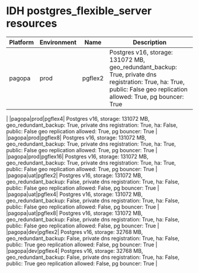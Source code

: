 # IDH postgres_flexible_server resources
|Platform| Environment| Name | Description | 
|------|---------|----|---|
|pagopa|prod|pgflex2| Postgres v16, storage: 131072 MB, geo_redundant_backup: True, private dns registration: True, ha: True, public: False geo replication allowed: True, pg bouncer: True
 |
|pagopa|prod|pgflex4| Postgres v16, storage: 131072 MB, geo_redundant_backup: True, private dns registration: True, ha: False, public: False geo replication allowed: True, pg bouncer: True
 |
|pagopa|prod|pgflex8| Postgres v16, storage: 131072 MB, geo_redundant_backup: True, private dns registration: True, ha: True, public: False geo replication allowed: True, pg bouncer: True
 |
|pagopa|prod|pgflex16| Postgres v16, storage: 131072 MB, geo_redundant_backup: True, private dns registration: True, ha: True, public: False geo replication allowed: True, pg bouncer: True
 |
|pagopa|uat|pgflex2| Postgres v16, storage: 131072 MB, geo_redundant_backup: False, private dns registration: True, ha: False, public: False geo replication allowed: False, pg bouncer: True
 |
|pagopa|uat|pgflex4| Postgres v16, storage: 131072 MB, geo_redundant_backup: False, private dns registration: True, ha: False, public: False geo replication allowed: False, pg bouncer: True
 |
|pagopa|uat|pgflex8| Postgres v16, storage: 131072 MB, geo_redundant_backup: False, private dns registration: True, ha: False, public: False geo replication allowed: False, pg bouncer: True
 |
|pagopa|dev|pgflex2| Postgres v16, storage: 32768 MB, geo_redundant_backup: False, private dns registration: True, ha: False, public: True geo replication allowed: False, pg bouncer: True
 |
|pagopa|dev|pgflex4| Postgres v16, storage: 32768 MB, geo_redundant_backup: False, private dns registration: True, ha: False, public: True geo replication allowed: False, pg bouncer: True
 |
